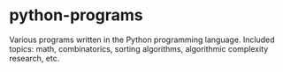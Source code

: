 # python-programs
Various programs written in the Python programming language. Included topics: math, combinatorics, sorting algorithms, algorithmic complexity research, etc.
